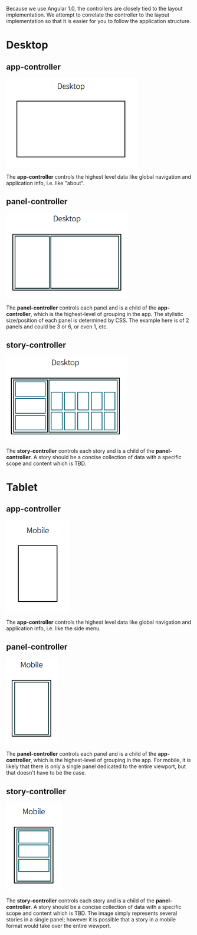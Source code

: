 Because we use Angular 1.0, the controllers are closely tied to the layout implementation.
We attempt to correlate the controller to the layout implementation so that it is easier 
for you to follow the application structure.

# Desktop

## app-controller
![app-controller](imgs/scaffold-desktop-app.png "App Controller")

The **app-controller** controls the highest level data like 
global navigation and application info, i.e. like "about".

## panel-controller
![panel-controller](imgs/scaffold-desktop-panel.png "Panel Controller")

The **panel-controller** controls each panel and is a child of the **app-controller**, 
which is the highest-level of grouping in the app. The stylistic size/position of each 
panel is determined by CSS. The example here is of 2 panels and could be 3 or 6, or even 1, etc.

## story-controller
![story-controller](imgs/scaffold-desktop-story.png "Story Controller")

The **story-controller** controls each story and is a child of the **panel-controller**. 
A story should be a concise collection of data with a specific scope and content which is TBD.

# Tablet

## app-controller
![app-controller](imgs/scaffold-mobile-app.png "App Controller")

The **app-controller** controls the highest level data like global navigation 
and application info, i.e. like the side menu.

## panel-controller
![panel-controller](imgs/scaffold-mobile-panel.png "Panel Controller")

The **panel-controller** controls each panel and is a child of the **app-controller**, 
which is the highest-level of grouping in the app. For mobile, it is likely that 
there is only a single panel dedicated to the entire viewport, but that doesn't have 
to be the case.

## story-controller
![story-controller](imgs/scaffold-mobile-story.png "Story Controller")

The **story-controller** controls each story and is a child of the **panel-controller**. 
A story should be a concise collection of data with a specific scope and content which is TBD. 
The image simply represents several stories in a single panel; however it is possible that a 
story in a mobile format would take over the entire viewport.